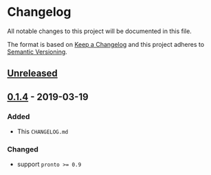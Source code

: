 # Changelog
All notable changes to this project will be documented in this file.

The format is based on [Keep a Changelog](http://keepachangelog.com/en/1.0.0/)
and this project adheres to [Semantic Versioning](http://semver.org/spec/v2.0.0.html).

## [Unreleased]

## [0.1.4] - 2019-03-19
### Added
- This `CHANGELOG.md`

### Changed
- support `pronto >= 0.9`

[Unreleased]: https://github.com/grodowski/pronto-undercover/compare/v0.1.4...HEAD
[0.1.4]: https://github.com/grodowski/pronto-undercover/compare/v0.1.3...v0.1.4
